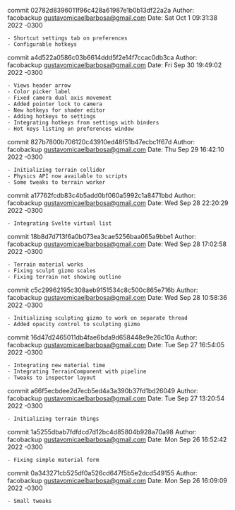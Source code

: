 commit 02782d8396011f96c428a61987e1b0b13df22a2a
Author: facobackup <gustavomicaelbarbosa@gmail.com>
Date:   Sat Oct 1 09:31:38 2022 -0300

    - Shortcut settings tab on preferences
    - Configurable hotkeys

commit a4d522a0586c03b6614ddd5f2e14f7ccac0db3ca
Author: facobackup <gustavomicaelbarbosa@gmail.com>
Date:   Fri Sep 30 19:49:02 2022 -0300

    - Views header arrow
    - Color picker label
    - Fixed camera dual axis movement
    - Added pointer lock to camera
    - New hotkeys for shader editor
    - Adding hotkeys to settings
    - Integrating hotkeys from settings with binders
    - Hot keys listing on preferences window

commit 827b7800b706120c43910ed48f51b47ecbc1f67d
Author: facobackup <gustavomicaelbarbosa@gmail.com>
Date:   Thu Sep 29 16:42:10 2022 -0300

    - Initializing terrain collider
    - Physics API now available to scripts
    - Some tweaks to terrain worker

commit a17762fcdb83c4b5add0bf060a5992c1a8471bbd
Author: facobackup <gustavomicaelbarbosa@gmail.com>
Date:   Wed Sep 28 22:20:29 2022 -0300

    - Integrating Svelte virtual list

commit 18b8d7d713f6a0b073ea3cae5256baa065a9bbe1
Author: facobackup <gustavomicaelbarbosa@gmail.com>
Date:   Wed Sep 28 17:02:58 2022 -0300

    - Terrain material works
    - Fixing sculpt gizmo scales
    - Fixing terrain not showing outline

commit c5c29962195c308aeb9151534c8c500c865e716b
Author: facobackup <gustavomicaelbarbosa@gmail.com>
Date:   Wed Sep 28 10:58:36 2022 -0300

    - Initializing sculpting gizmo to work on separate thread
    - Added opacity control to sculpting gizmo

commit 16d47d2465011db4fae6bda9d658448e9e26c10a
Author: facobackup <gustavomicaelbarbosa@gmail.com>
Date:   Tue Sep 27 16:54:05 2022 -0300

    - Integrating new material time
    - Integrating TerrainComponent with pipeline
    - Tweaks to inspector layout

commit a66f5ecbdee2d7ecb5ed4a3a390b37fd1bd26049
Author: facobackup <gustavomicaelbarbosa@gmail.com>
Date:   Tue Sep 27 13:20:54 2022 -0300

    - Initializing terrain things

commit 1a5255dbab7fdfdcd7d12bc4d85804b928a70a98
Author: facobackup <gustavomicaelbarbosa@gmail.com>
Date:   Mon Sep 26 16:52:42 2022 -0300

    - Fixing simple material form

commit 0a343271cb525df0a526cd647f5b5e2dcd549155
Author: facobackup <gustavomicaelbarbosa@gmail.com>
Date:   Mon Sep 26 16:09:09 2022 -0300

    - Small tweaks
